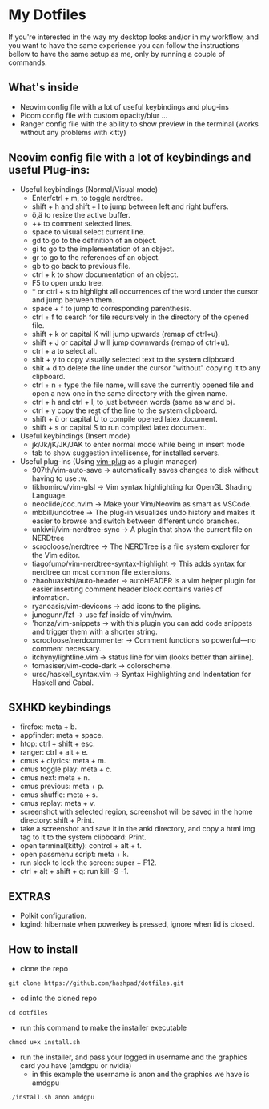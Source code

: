# My Dotfiles
If you're interested in the way my desktop looks and/or in my workflow, and you want to have the same experience you can follow the instructions bellow to have the same setup as me, only by running a couple of commands.

## What's inside
* Neovim config file with a lot of useful keybindings and plug-ins
* Picom config file with custom opacity/blur ...
* Ranger config file with the ability to show preview in the terminal (works without any problems with kitty)
## Neovim config file with a lot of keybindings and useful Plug-ins:
* Useful keybindings (Normal/Visual mode)
  - Enter/ctrl + m, to toggle nerdtree.
  - shift + h and shift + l to jump between left and right buffers.
  - ö,ä to resize the active buffer.
  - ++ to comment selected lines.
  - space to visual select current line.
  - gd to go to the definition of an object.
  - gi to go to the implementation of an object.
  - gr to go to the references of an object.
  - gb to go back to previous file.
  - ctrl + k to show documentation of an object.
  - F5 to open undo tree.
  - \* or ctrl + s to highlight all occurrences of the word under the cursor and jump between them.
  - space + f to jump to corresponding parenthesis.
  - ctrl + f to search for file recursively in the directory of the opened file.
  - shift + k or capital K will jump upwards (remap of ctrl+u).
  - shift + J or capital J will jump downwards (remap of ctrl+u).
  - ctrl + a to select all.
  - shit + y to copy visually selected text to the system clipboard.
  - shit + d to delete the line under the cursor "without" copying it to any clipboard.
  - ctrl + n + type the file name, will save the currently opened file and open a new one in the same directory with the given name.
  - ctrl + h and ctrl + l, to just between words (same as w and b).
  - ctrl + y copy the rest of the line to the system clipboard.
  - shift + ü or capital Ü to compile opened latex document.
  - shift + s or capital S to run compiled latex document.
* Useful keybindings (Insert mode)
  - jk/Jk/jK/JK/JAK to enter normal mode while being in insert mode
  - tab to show suggestion intellisense, for installed servers.
* Useful plug-ins (Using [vim-plug](https://github.com/junegunn/vim-plug) as a plugin manager)
  - 907th/vim-auto-save -> automatically saves changes to disk without having to use :w.
  - tikhomirov/vim-glsl -> Vim syntax highlighting for OpenGL Shading Language.
  - neoclide/coc.nvim -> Make your Vim/Neovim as smart as VSCode.
  - mbbill/undotree -> The plug-in visualizes undo history and makes it easier to browse and switch between different undo branches. 
  - unkiwii/vim-nerdtree-sync -> A plugin that show the current file on NERDtree
  - scrooloose/nerdtree -> The NERDTree is a file system explorer for the Vim editor. 
  - tiagofumo/vim-nerdtree-syntax-highlight -> This adds syntax for nerdtree on most common file extensions.
  - zhaohuaxishi/auto-header ->  autoHEADER is a vim helper plugin for easier inserting comment header block contains varies of infomation.
  - ryanoasis/vim-devicons -> add icons to the pligins.
  - junegunn/fzf -> use fzf inside of vim/nvim.
  - 'honza/vim-snippets -> with this plugin you can add code snippets and trigger them with a shorter string.
  - scrooloose/nerdcommenter -> Comment functions so powerful—no comment necessary.
  - itchyny/lightline.vim -> status line for vim (looks better than airline).
  - tomasiser/vim-code-dark -> colorscheme.
  - urso/haskell_syntax.vim -> Syntax Highlighting and Indentation for Haskell and Cabal.
## SXHKD keybindings
  - firefox: meta + b.
  - appfinder: meta + space.
  - htop: ctrl + shift + esc.
  - ranger: ctrl + alt + e.
  - cmus + clyrics: meta + m.
  - cmus toggle play: meta + c.
  - cmus next: meta + n.
  - cmus previous: meta + p.
  - cmus shuffle: meta + s.
  - cmus replay: meta + v.
  - screenshot with selected region, screenshot will be saved in the home directory: shift + Print.
  - take a screenshot and save it in the anki directory, and copy a html img tag to it to the system clipboard: Print.
  - open terminal(kitty): control + alt + t.
  - open passmenu script: meta + k.
  - run slock to lock the screen: super + F12.
  - ctrl + alt + shift + q: run kill -9 -1.
## EXTRAS
  - Polkit configuration.
  - logind: hibernate when powerkey is pressed, ignore when lid is closed.
## How to install
  - clone the repo
```
git clone https://github.com/hashpad/dotfiles.git
```
  - cd into the cloned repo
```
cd dotfiles
```
  - run this command to make the installer executable
```
chmod u+x install.sh
```
  - run the installer, and pass your logged in username and the graphics card you have (amdgpu or nvidia)
    - in this example the username is anon and the graphics we have is amdgpu
  ```
  ./install.sh anon amdgpu
  ```
